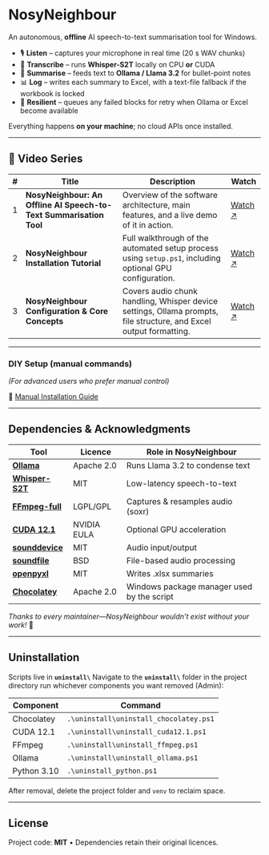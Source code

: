 # NosyNeighbour  
An autonomous, **offline** AI speech-to-text summarisation tool for Windows.

- 🎙️ **Listen** – captures your microphone in real time (20 s WAV chunks)  
- 📝 **Transcribe** – runs **Whisper-S2T** locally on CPU **or** CUDA  
- 📑 **Summarise** – feeds text to **Ollama / Llama 3.2** for bullet-point notes  
- 📊 **Log** – writes each summary to Excel, with a text-file fallback if the workbook is locked  
- 🔄 **Resilient** – queues any failed blocks for retry when Ollama or Excel become available  

Everything happens **on your machine**; no cloud APIs once installed.

---

## 🎥 Video Series

| # | Title                                                              | Description                                                                                                        | Watch                                  |
| - | ------------------------------------------------------------------ | ------------------------------------------------------------------------------------------------------------------ | -------------------------------------- |
| 1 | **NosyNeighbour: An Offline AI Speech-to-Text Summarisation Tool** | Overview of the software architecture, main features, and a live demo of it in action.                             | [Watch ↗](https://youtu.be/S3RK-o-MklM) |
| 2 | **NosyNeighbour Installation Tutorial**                            | Full walkthrough of the automated setup process using `setup.ps1`, including optional GPU configuration.           | [Watch ↗](https://youtu.be/V0FF_qVmCw8) |
| 3 | **NosyNeighbour Configuration & Core Concepts**                    | Covers audio chunk handling, Whisper device settings, Ollama prompts, file structure, and Excel output formatting. | [Watch ↗](https://youtu.be/RKTGZAiPcbY) |

---

### DIY Setup (manual commands)

*(For advanced users who prefer manual control)*  

📄 [Manual Installation Guide](https://github.com/SweetOnionTea/NosyNeighbour/blob/6e776dd7d971b8df63b6288ed44454088db3c8a9/documentation/manual_installation.md)

---

## Dependencies & Acknowledgments  

| Tool | Licence | Role in NosyNeighbour |
|------|---------|-----------------------|
| **[Ollama](https://github.com/ollama/ollama)** | Apache 2.0 | Runs Llama 3.2 to condense text |
| **[Whisper-S2T](https://github.com/shashikg/WhisperS2T)** | MIT | Low-latency speech-to-text |
| **[FFmpeg-full](https://ffmpeg.org/)** | LGPL/GPL | Captures & resamples audio (soxr) |
| **[CUDA 12.1](https://developer.nvidia.com/cuda-toolkit)** | NVIDIA EULA | Optional GPU acceleration |
| **[sounddevice](https://github.com/spatialaudio/python-sounddevice)** | MIT | Audio input/output |
| **[soundfile](https://github.com/bastibe/python-soundfile)** | BSD | File-based audio processing |
| **[openpyxl](https://foss.heptapod.net/openpyxl/openpyxl)** | MIT | Writes .xlsx summaries |
| **[Chocolatey](https://chocolatey.org)** | Apache 2.0 | Windows package manager used by the script |

_Thanks to every maintainer—NosyNeighbour wouldn’t exist without your work!_ 🎉

---

## Uninstallation

Scripts live in **`uninstall\`**
Navigate to the **`uninstall\`** folder in the project directory run whichever components you want removed (Admin):

| Component | Command |
|-----------|---------|
| Chocolatey | `.\uninstall\uninstall_chocolatey.ps1` |
| CUDA 12.1 | `.\uninstall\uninstall_cuda12.1.ps1` |
| FFmpeg | `.\uninstall\uninstall_ffmpeg.ps1` |
| Ollama | `.\uninstall\uninstall_ollama.ps1` |
| Python 3.10 | `.\uninstall_python.ps1` |

After removal, delete the project folder and `venv` to reclaim space.

---

## License
Project code: **MIT** • Dependencies retain their original licences.
